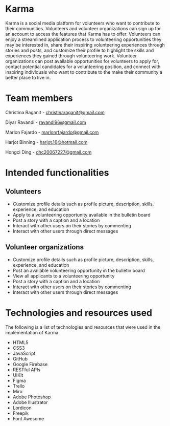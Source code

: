 # Karma
Karma is a social media platform for volunteers who want to contribute to their communities. Volunteers and volunteer organizations can sign up for an account to access the features that Karma has to offer. Volunteers can enjoy a streamlined application process to volunteering opportunities they may be interested in, share their inspiring volunteering experiences through stories and posts, and customize their profile to highlight the skills and experiences they gained through volunteering work. Volunteer organizations can post available opportunities for volunteers to apply for, contact potential candidates for a volunteering position, and connect with inspiring individuals who want to contribute to the make their community a better place to live in.

# Team members
Christina Raganit - christinaraganit@gmail.com

Diyar Ravandi - ravandi96@gmail.com

Marlon Fajardo - marlonrfajardo@gmail.com

Harjot Binning - harjot.16@hotmail.com

Hongci Ding - dhc20067227@gmail.com

# Intended functionalities
## Volunteers

* Customize profile details such as profile picture, description, skills, experience, and education
* Apply to a volunteering opportunity available in the bulletin board
* Post a story with a caption and a location
* Interact with other users on their stories by commenting
* Interact with other users through direct messages

## Volunteer organizations
* Customize profile details such as profile picture, description, skills, experience, and education
* Post an available volunteering opportunity in the bulletin board
* View all applicants to a volunteering opportunity
* Post a story with a caption and a location
* Interact with other users on their stories by commenting
* Interact with other users through direct messages

# Technologies and resources used
The following is a list of technologies and resources that were used in the implementation of Karma:

* HTML5
* CSS3
* JavaScript
* GitHub
* Google Firebase
* RESTful APIs
* UIKit
* Figma
* Trello
* Miro
* Adobe Photoshop
* Adobe Illustrator
* Lordicon
* Freepik
* Font Awesome
